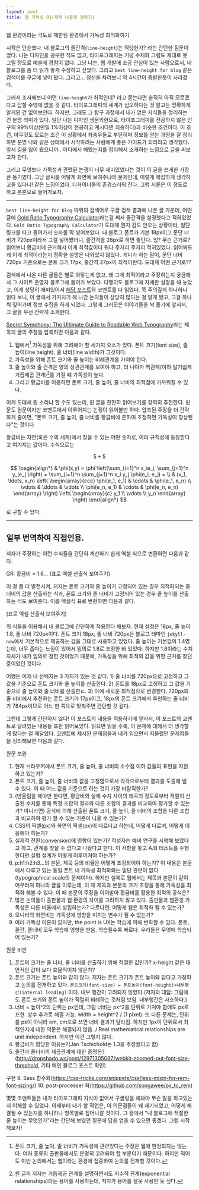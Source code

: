 ```yaml
---
layout: post
title: 웹 가독성 01(제목 나중에 정하기)
---
```


웹 환경이라는 극도로 제한된 환경에서 가독성 최적화하기

시작은 단순했다. 내 블로그의 줄간격(`line-height`)는 적당한가? 라는 간단한 질문이었다. 나는 디자인을 공부한 적도 없고, 타이포그래피는 커녕 수채화 그림도 제대로 못 그릴 정도로 예술에 경험이 없다. 그냥 나는, 웹 개발에 조금 관심이 있는 사람으로서, 내 블로그를 좀 더 읽기 좋게 수정하고 싶었다. 그리고 `best line-height for blog` 같은 검색어를 구글에 넣어 봤다. 그리고... 정신을 차려보니 약 4시간이 증발한듯이 사라졌다.

그래서 조사해보니 어떤 `line-height`가 최적인데? 라고 묻는다면 솔직히 아직 모르겠다고 답할 수밖에 없을 것 같다. 타이포그래피의 세계가 심오하다는 것 말고는 명확하게 알게된 건 없어보인다. 하지만, 그래도 그 탐구 과정에서 내가 얻은 지식들을 정리하는 건 분명 의미가 있다. 일단 나는 디자인 생문외한으로, 타이포그래피를 전공하지 않은 인구의 99%이상(만일 1%이상이 전공하고 계시다면 죄송하다)과 비슷한 조건이다. 이 조건, 아무것도 모르는 조건 이 상황에서 좌충우돌로 부딛히며 정보를 얻는 과정을 잘 정리하면 분명 나와 같은 상태에서 시작하려는 사람에게 좋은 가이드가 되리라고 생각했다. 앞서 길을 잃어 봤으니까.. 어디에서 해멨는지를 정리해서 소개하는 느낌으로 글을 써보고자 한다.

그리고 무엇보다 가독성과 관련된 논쟁이 너무 재미있었다는 것이 이 글을 쓰게한 가장 큰 동기였다. 그냥 글씨를 어떻게 화면에 보여주냐의 문제인데, 이렇게 복잡하게 생각하고들 있다니! 같은 느낌이었다. 디자이너들이 존경스러워 진다. 그럼 서론은 이 정도로 하고 본론으로 들어가보자.

---

`best line-height for blog` 따위의 검색어로 구글 검색 결과에 나온 글 가운데, 어떤 글에 [Gold Ratio Typography Calculator](https://pearsonified.com/typography/)라는걸 써서 줄간격을 설정했다고 적혀있었다. `Gold Ratio Typography Calculator`가 도대체 뭔지 감도 안오는 상황이라, 일단 링크를 타고 들어가서 숫자를 막 넣어보았다. 내 블로그 폰트가 기본 18px이고 문단 너비가 720px이라서 그걸 넣어봤더니, 줄간격을 28px로 하면 좋단다. 잉? 무슨 근거로? 읽어보니 황금비에 근거해서 이게 최적값이다 뭐다 주저리 주저리 적혀있었다. 읽어봐도 왜 이게 최적이라는지 정확한 설명은 나와있지 않았다. 게다가 하는 말이, 문단 너비 720px 기준으로는 폰트 크기 17px, 줄간격 27px이 최적이란다. 도대체 어떤 근거로??

검색에서 나온 다른 글들은 별로 와닿는게 없고, 왜 그게 최적이라고 주장하는지 궁금해서 그 사이트 운영자 블로그에 들어가 보았다. 다행이도 블로그에 자세한 설명을 해 놓았고, 이게 상당히 재미있어서 [해당 포스트](https://pearsonified.com/2011/12/golden-ratio-typography.php)와 코멘트를 다 읽었다. 쭉 주의깊게 하나하나 읽다 보니, 이 글에서 가지치기 해 나간 논의들이 상당히 많다는 걸 알게 됐고, 그걸 하나씩 짚어가며 정보 수집을 하게 되었다. 그렇게 그러모은 이야기들을 싹 풀기에 앞서서, 그 글을 우선 간략히 소개한다.

[Secret Symphony: The Ultimate Guide to Readable Web Typography](https://pearsonified.com/2011/12/golden-ratio-typography.php)라는 제목의 글의 주장을 압축하면 다음과 같다.

1.  웹에서[^1] 가독성을 위해 고려해야 할 세가지 요소가 있다. 폰트 크기(font size), 줄 높이(line height), 줄 너비(line width)가 그것이다.
2.  가독성을 위해 폰트 크기와 줄 높이는 비례관계를 가져야 한다.
3.  줄 높이와 줄 간격은 양의 상관관계를 보여야 하고, 더 나아가 멱관계(이하 알기쉽게 거듭제곱 관계)[^2]를 가질 때 가독성이 높다.
4.  그리고 황금비를 이용하면 폰트 크기, 줄 높이, 줄 너비의 최적점에 가까워질 수 있다.

이게 도대체 뭔 소리냐 할 수도 있는데, 원 글을 찬찬히 읽어보기를 강력히 추천한다. 원문도 원문이지만 코멘트에서 이루어지는 논쟁이 읽어볼만 하다. 압축된 주장을 더 간략하게 줄이면, "폰트 크기, 줄 높이, 줄 너비를 황금비에 준하여 조정하면 가독성이 향상된다"는 것이다.

황금비는 자연(혹은 수의 세계)에서 찾을 수 있는 어떤 숫자로, 여러 규칙성에 등장한다고 여겨지는 값이다. 수식으로는

$$ 5 + 5 $$

$$
\begin{align*}
  & \phi(x,y) = \phi \left(\sum_{i=1}^n x_ie_i, \sum_{j=1}^n y_je_j \right)
  = \sum_{i=1}^n \sum_{j=1}^n x_i y_j \phi(e_i, e_j) = \\
  & (x_1, \ldots, x_n) \left( \begin{array}{ccc}
      \phi(e_1, e_1) & \cdots & \phi(e_1, e_n) \\
      \vdots & \ddots & \vdots \\
      \phi(e_n, e_1) & \cdots & \phi(e_n, e_n)
    \end{array} \right)
  \left( \begin{array}{c}
      y_1 \\
      \vdots \\
      y_n
    \end{array} \right)
\end{align*}
$$

로 구할 수 있다.

---
일부 번역하여 직접인용.
---

저자가 주장하는 이런 수식들을 간단히 계산하기 쉽게 엑셀 식으로 변환하면 다음과 같다.

GR: 황금비 = 1.6...
(표로 엑셀 산출식 보여주기)

이 걸 좀 더 발전시켜, 저자는 폰트 크기와 줄 높이가 고정되어 있는 경우 최적화되는 줄 너비의 값을 산출하는 식과, 폰트 크기와 줄 너비가 고정되어 있는 경우 줄 높이를 산출하는 식도 보여준다. 이를 엑셀식 표로 변환하면 다음과 같다.

(표로 엑셀 산출식 보여주기)

위 식들을 이용해서 내 블로그에 간단하게 적용한다 해보자. 현재 설정은 18px, 줄 높이 1.8, 줄 너비 720px이다. 폰트 크기 18px, 줄 너비 720px은 블로그 테마인 `jekyll-now`에서 기본적으로 제공하는 값을 그대로 사용하고 있었다. 줄 높이는 기본값이 1.4였는데, 너무 좁다는 느낌이 있어서 임의로 1.8로 조정한 바 있었다. 하지만 1.8이라는 수치 자체가 내가 임의로 정한 것이었기 때문에, 가독성을 위해 최적의 값을 위한 근거를 찾던 중이었던 것이다.

어쨌든 이제 내 선택지는 3 가지가 있는 것 같다. 1) 줄 너비를 720px으로 고정하고 그 값을 기준으로 폰트 크기와 줄 높이를 산출한다. 2) 폰트를 18px로 고정하고 그 값을 기준으로 줄 높이와 줄 너비를 산출한ㄷ. 3) 아예 새로운 최적점으로 변경한다. 720px의 줄 너비에서 추천하는 폰트 크기가 17px이고, 18px의 폰트 크기에서 추천하는 줄 너비가 784px이므로 어느 한 쪽으로 맞춰주면 간단할 것 같다.

그런데 그렇게 간단하지 않다! 이 포스트의 내용을 적용하기에 앞서서, 이 포스트의 코멘트로 달려있는 내용들 또한 읽어보았다. 읽으면 읽을 수록, 이 문제에 대해서 더 생각할 게 많다는 걸 깨달았다. 코멘트에 제시된 문제점들과 내가 읽으면서 떠올렸던 문제점들을 정리해보면 다음과 같다.

원문 보완
1. 현재 브라우저에서 폰트 크기, 줄 높이, 줄 너비의 소수점 이하 값들의 표현을 지원하고 있는가?
2. 폰트 크기, 줄 높이, 줄 너비의 값을 고정함으로서 각각으로부터 결과를 도출해 낼 수 있다. 이 때 어느 값을 기준으로 하는 것이 가장 바람직한가?
3. (반올림을 해야만 한다면, 황금비와 실제 수치 사이의 왜곡의 정도로부터 적절히 산출된 수치를 통해 특정 조합의 결과와 다른 조합의 결과를 비교하여 평가할 수 있는가? 아니라면) 공식에 의해 산출된 폰트 크기, 줄 높이, 줄 너비의 조합을 다른 조합과 비교하여 평가 할 수 있는 기준이 나올 수 있는가?
4. CSS의 픽셀(px)와 화면의 픽셀(px)이 다르다고 하는데, 어떻게 다르며, 어떻게 대응해야 하는가?
5. 실제적 전환(conversion)에 영향이 있는가? 작성자는 예비 연구를 시행해 보았다고 하고, 관계를 찾을 수 없다고 나왔다고 한다. 이 사항을 놓고 A/B 테스트를 수행한다면 실험 설계가 어떻게 이루어져야 하는가?
6.  p:h1:h2:h3...의 본문, 제목 등의 비율은 어떻게 조정되어야 하는가? 이 내용은 본문에서 다루고 있는 동일 폰트 내 가독성 최적화와는 일단 관련이 없다(typographical scale의 문제이다). 하지만 실제로 웹에서는 제목과 본문이 같이 어우러져 하나의 글을 이루는데, 이 때 제목과 본문의 크기 조정을 통해 가독성을 최적화 해볼 수 있다. 이 때 본문의 주장을 이어받아 황금비를 활용한 최적의 공식은?
7.  많은 논의들이 출판물과 웹 환경의 차이를 고려하지 않고 있다. 출판물과 웹환경 가독성은 다른 비율에서 성립하는가? 다르다면, 어떻게 웹은 최적화 될 수 있는가?
8.  모니터의 화면비는 가독성에 영향을 미치는 변수가 될 수 없는가?
9.  여러 가독성 이론이 있지만, the point is UX는 학습에 의해 변화할 수 있다. 폰트, 줄간, 줄너비 모두 학습에 영향을 받음. 학습될수록 빠르다. 우리들은 무엇에 학습되어 있는가?

원문 비판
1.  폰트의 크기는 줄 너비, 줄 너비를 산출하기 위해 적절한 값인가? x-height 같은 대안적인 값이 보다 효울적이지 않은가?
2.  폰트 크기는 폰트 높이와 같지 않다. 저자는 폰트 크기가 폰트 높이와 같다고 가정하고 논의를 전개하고 있다. `폰트크기(font-size) = 폰트높이(font-height)+내부행간(internal leading)` 이다. 내부 행간이 고려되지 않았다.(저자의 대답: 그럼에도 폰트 크기와 폰트 높이가 적절히 비례하는 것처럼 보임. 내부행간은 사소하다.)
3.  너비 = 높이^2의 단위는 px인데, 그럼 너비는 px^2를 단위로 가져야 함에도 px로 표현. 상수 추가로 해결 가능. width = height^2 / (1 pixel). 또 다른 문제는, 단위를 px이 아니라 em, cm으로 쓰면 너비 결과가 달라짐. 하지만 1px이 단위로서 최적인지에 대한 의문은 해결되지 않음. / Real mathematical relationships are unit independent. 하지만 이건 그렇지 않다.
4.  황금비가 합당한 이유는?(Jan Tschichold는 1.3을 주장했다고 함)
5.  줄간과 줄너비의 제곱관계에 대한 증명은?(http://dropshado.ws/post/12971305087/webkit-zoomed-out-font-size-threshold, 기타 메인 블로그 포스트 확인)

구현
9.  Sass 함수화(https://css-tricks.com/snippets/css/less-mixin-for-rem-font-sizing/)
10.  post-processer 화(https://github.com/songawee/px_to_rem)

몇몇 코멘트들은 내가 타이포그래피 지식이 없어서 구글링을 해봐야 무슨 말을 하고있는지 이해할 수 있었다. 이제부터 내가 할 작업은, 이 의문점들이 왜 제기되었고, 어떻게 해결될 수 있는지를 하나하나 항목별로 짚어나갈 것이다. 그 끝에서 "내 블로그에 적절한 줄 높이는 무엇인가"라는 간단해 보였던 질문에 답을 얻을 수 있으면 좋겠다. 그럼 시작해보자!

[^1]: 폰트 크기, 줄 높이, 줄 너비가 가독성에 관련있다는 주장은 웹에 한정되지는 않는다. 여러 종류의 출판물에서도 분명히 고려되야 할 부분이기 때문이다. 하지만 적어도 이번 논의에서는 웹이라는 환경에 집중하여 논의를 전개할 것이다.
[^2]: 원 글의 저자는 거듭제곱 관계를 설명하면서도 지수적 관계(exponential relationships)라는 용어를 사용하는데, 저자가 용어를 잘못 사용한 듯 싶다.
